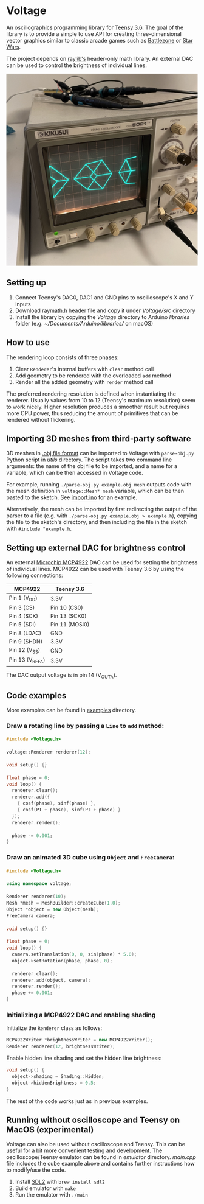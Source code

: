 # Voltage

An oscillographics programming library for [Teensy 3.6](https://www.pjrc.com/store/teensy36.html). The goal of the library is to provide a simple to use API for creating three-dimensional vector graphics similar to classic arcade games such as [Battlezone](https://www.arcade-museum.com/game_detail.php?game_id=7059) or [Star Wars](https://www.arcade-museum.com/game_detail.php?game_id=9773). 

The project depends on [raylib's](https://www.raylib.com) header-only math library. An external DAC can be used to control the brightness of individual lines.

![An oscilloscope running a Voltage example](https://raw.githubusercontent.com/achydenius/voltage/main/three-cubes.jpg)

## Setting up

1. Connect Teensy's DAC0, DAC1 and GND pins to oscilloscope's X and Y inputs
2. Download [raymath.h](https://github.com/raysan5/raylib/blob/master/src/raymath.h) header file and copy it under _Voltage/src_ directory
3. Install the library by copying the _Voltage_ directory to Arduino _libraries_ folder (e.g. _~/Documents/Arduino/libraries/_ on macOS)

## How to use

The rendering loop consists of three phases:

1. Clear `Renderer`'s internal buffers with `clear` method call
2. Add geometry to be rendered with the overloaded `add` method
3. Render all the added geometry with `render` method call

The preferred rendering resolution is defined when instantiating the renderer. Usually values from 10 to 12 (Teensy's maximum resolution) seem to work nicely. Higher resolution produces a smoother result but requires more CPU power, thus reducing the amount of primitives that can be rendered without flickering.

## Importing 3D meshes from third-party software

3D meshes in [.obj file format](https://en.wikipedia.org/wiki/Wavefront_.obj_file) can be imported to Voltage with `parse-obj.py` Python script in *utils* directory. The script takes two command line arguments: the name of the obj file to be imported, and a name for a variable, which can be then accessed in Voltage code.

For example, running `./parse-obj.py example.obj mesh` outputs code with the mesh definition in `voltage::Mesh* mesh` variable, which can be then pasted to the sketch. See [import.ino](examples/import.ino) for an example.

Alternatively, the mesh can be imported by first redirecting the output of the parser to a file (e.g. with `./parse-obj.py example.obj > example.h`), copying the file to the sketch's directory, and then including the file in the sketch with `#include "example.h`.

## Setting up external DAC for brightness control

An external [Microchip MCP4922](https://www.microchip.com/en-us/product/MCP4922) DAC can be used for setting the brightness of individual lines. MCP4922 can be used with Teensy 3.6 by using the following connections:

| MCP4922                   | Teensy 3.6     |
|---------------------------|----------------|
| Pin 1 (V<sub>DD</sub>)    | 3.3V           |
| Pin 3 (CS)                | Pin 10 (CS0)   |
| Pin 4 (SCK)               | Pin 13 (SCK0)  |
| Pin 5 (SDI)               | Pin 11 (MOSI0) |
| Pin 8 (LDAC)              | GND            |
| Pin 9 (SHDN)              | 3.3V           |
| Pin 12 (V<sub>SS</sub>)   | GND            |
| Pin 13 (V<sub>REFA</sub>) | 3.3V           |

The DAC output voltage is in pin 14 (V<sub>OUTA</sub>).

## Code examples

More examples can be found in [examples](examples/) directory.

### Draw a rotating line by passing a `Line` to `add` method:

```cpp
#include <Voltage.h>

voltage::Renderer renderer(12);

void setup() {}

float phase = 0;
void loop() {
  renderer.clear();
  renderer.add({
    { cosf(phase), sinf(phase) },
    { cosf(PI + phase), sinf(PI + phase) }
  });
  renderer.render();

  phase -= 0.001;
}
```

### Draw an animated 3D cube using `Object` and `FreeCamera`:

```cpp
#include <Voltage.h>

using namespace voltage;

Renderer renderer(10);
Mesh *mesh = MeshBuilder::createCube(1.0);
Object *object = new Object(mesh);
FreeCamera camera;

void setup() {}

float phase = 0;
void loop() {
  camera.setTranslation(0, 0, sin(phase) * 5.0);
  object->setRotation(phase, phase, 0);

  renderer.clear();
  renderer.add(object, camera);
  renderer.render();
  phase += 0.001;
}
```

### Initializing a MCP4922 DAC and enabling shading

Initialize the `Renderer` class as follows:

```cpp
MCP4922Writer *brightnessWriter = new MCP4922Writer();
Renderer renderer(12, brightnessWriter);
```

Enable hidden line shading and set the hidden line brightness:

```cpp
void setup() {
  object->shading = Shading::Hidden;
  object->hiddenBrightness = 0.5;
}
```

The rest of the code works just as in previous examples.

## Running without oscilloscope and Teensy on MacOS (experimental)

Voltage can also be used without oscilloscope and Teensy. This can be useful for a bit more convenient testing and development. The oscilloscope/Teensy emulator can be found in *emulator* directory. *main.cpp* file includes the cube example above and contains further instructions how to modify/use the code.

1. Install [SDL2](https://www.libsdl.org/) with `brew install sdl2`
2. Build emulator with `make`
3. Run the emulator with `./main`
